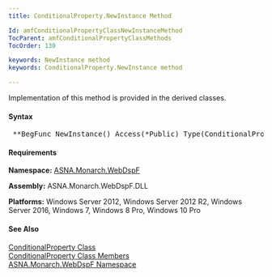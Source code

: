 ```yaml
---
title: ConditionalProperty.NewInstance Method

Id: amfConditionalPropertyClassNewInstanceMethod
TocParent: amfConditionalPropertyClassMethods
TocOrder: 130

keywords: NewInstance method
keywords: ConditionalProperty.NewInstance method

---
```


Implementation of this method is provided in the derived classes.

#### Syntax
<pre class="syntax"> **BegFunc NewInstance() Access(*Public) Type(ConditionalProperty) Modifier(*MustOverride)** </pre>

<!-- -->

#### Requirements
**Namespace:** [ASNA.Monarch.WebDspF](amfWebDspFNamespace.html)

**Assembly:** ASNA.Monarch.WebDspF.DLL

**Platforms:** Windows Server 2012, Windows Server 2012 R2, Windows Server 2016, Windows 7, Windows 8 Pro, Windows 10 Pro
<!-- end -->

#### See Also
[ ConditionalProperty Class](amfConditionalPropertyClass.html) <br /> [ ConditionalProperty Class Members](amfConditionalPropertyClassMembers.html) <br /> [ ASNA.Monarch.WebDspF Namespace](amfWebDspFNamespace.html) 
